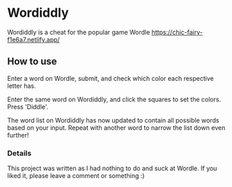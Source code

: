 # Wordiddly

Wordiddly is a cheat for the popular game Wordle
https://chic-fairy-f1e6a7.netlify.app/

## How to use

Enter a word on Wordle, submit, and check which color each respective letter has. 

Enter the same word on Wordiddly, and click the squares to set the colors. 
Press 'Diddle'. 

The word list on Wordiddly has now updated to contain all possible words based on your input.
Repeat with another word to narrow the list down even further!

### Details

This project was written as I had nothing to do and suck at Wordle. If you liked it, please leave a comment or something :)
